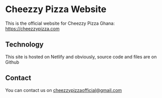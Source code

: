 # Cheezzy Pizza Website
This is the official website for Cheezzy Pizza Ghana: https://cheezzypizza.com

## Technology
This site is hosted on Netlify and obviously, source code and files are on Github

## Contact
You can contact us on cheezzypizzaofficial@gmail.com 

